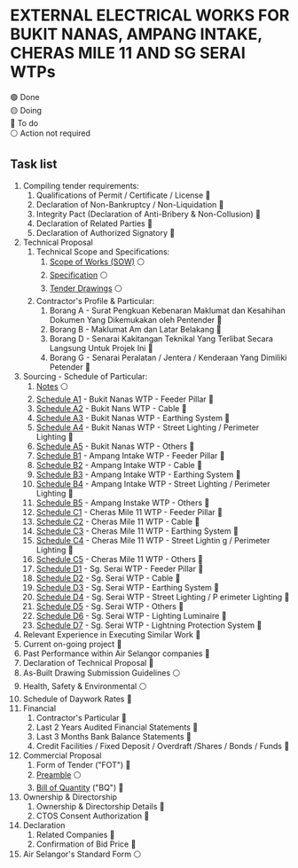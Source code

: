 # EXTERNAL ELECTRICAL WORKS FOR BUKIT NANAS, AMPANG INTAKE, CHERAS MILE 11 AND SG SERAI WTPs

:green_circle: Done  
:yellow_circle: Doing  
:red_circle: To do  
:white_circle: Action not required

## Task list

1. Compiling tender requirements: 
    1. Qualifications of Permit / Certificate / License :red_circle:
    1. Declaration of Non-Bankruptcy / Non-Liquidation :red_circle:
    1. Integrity Pact (Declaration of Anti-Bribery & Non-Collusion) :red_circle:
    1. Declaration of Related Parties :red_circle:
    1. Declaration of Authorized Signatory :red_circle:
1. Technical Proposal
    1. Technical Scope and Specifications: 
        1. [Scope of Works (SOW)](/PN0000014171/schedule-of-particular/SOW%20-%20WTPs.pdf) :white_circle:
        1. [Specification](/PN0000014171/schedule-of-particular/SPECIFICATION%20-%20WTPs.pdf) :white_circle:
        1. [Tender Drawings](/PN0000014171/schedule-of-particular/DRAWING%20-%20WTPs.pdf) :white_circle:
    1. Contractor's Profile & Particular:
        1. Borang A - Surat Pengkuan Kebenaran Maklumat dan Kesahihan Dokumen Yang Dikemukakan oleh Pentender :red_circle:
        2. Borang B - Maklumat Am dan Latar Belakang :red_circle:
        3. Borang D - Senarai Kakitangan Teknikal Yang Terlibat Secara Langsung Untuk Projek Ini :red_circle:
        4. Borang G - Senarai Peralatan / Jentera / Kenderaan Yang Dimiliki Petender :red_circle:
1. Sourcing - Schedule of Particular:
    1. [Notes](/PN0000014171/schedule-of-particular/1.%20Notes.pdf) :white_circle:
    2. [Schedule A1](/PN0000014171/schedule-of-particular/A1.pdf) - Bukit Nanas WTP - Feeder Pillar :red_circle:
    3. [Schedule A2](/PN0000014171/schedule-of-particular/A2.pdf) - Bukit Nans WTP - Cable :red_circle:
    4. [Schedule A3](/PN0000014171/schedule-of-particular/A3.pdf) - Bukit Nanas WTP - Earthing System :red_circle:
    5. [Schedule A4](/PN0000014171/schedule-of-particular/A4.pdf) - Bukit Nanas WTP - Street Lighting /    Perimeter Lighting :red_circle:
    6. [Schedule A5](/PN0000014171/schedule-of-particular/A5.pdf) - Bukit Nanas WTP - Others :red_circle:
    7. [Schedule B1](/PN0000014171/schedule-of-particular/B1.pdf) - Ampang Intake WTP - Feeder Pillar :red_circle:
    8. [Schedule B2](/PN0000014171/schedule-of-particular/B2.pdf) - Ampang Intake WTP - Cable :red_circle:
    9. [Schedule B3](/PN0000014171/schedule-of-particular/B3.pdf) - Ampang Intake WTP - Earthing System :red_circle:
    10. [Schedule B4](/PN0000014171/schedule-of-particular/B4.pdf) - Ampang Intake WTP - Street Lighting    / Perimeter Lighting :red_circle:
    11. [Schedule B5](/PN0000014171/schedule-of-particular/B5.pdf) - Ampang Instake WTP - Others :red_circle:
    12. [Schedule C1](/PN0000014171/schedule-of-particular/C1.pdf) - Cheras Mile 11 WTP - Feeder Pillar :red_circle: 
    13. [Schedule C2](/PN0000014171/schedule-of-particular/C2.pdf) - Cheras Mile 11 WTP - Cable :red_circle: 
    14. [Schedule C3](/PN0000014171/schedule-of-particular/C3.pdf) - Cheras Mile 11 WTP - Earthing System :red_circle:
    15. [Schedule C4](/PN0000014171/schedule-of-particular/C4.pdf) - Cheras Mile 11 WTP - Street Lightin   g / Perimeter Lighting :red_circle:
    16. [Schedule C5](/PN0000014171/schedule-of-particular/C5.pdf) - Cheras Mile 11 WTP - Others :red_circle:
    17. [Schedule D1](/PN0000014171/schedule-of-particular/D1.pdf) - Sg. Serai WTP - Feeder Pillar :red_circle:
    18. [Schedule D2](/PN0000014171/schedule-of-particular/D2.pdf) - Sg. Serai WTP - Cable :red_circle:
    19. [Schedule D3](/PN0000014171/schedule-of-particular/D3.pdf) - Sg. Serai WTP - Earthing System :red_circle:
    20. [Schedule D4](/PN0000014171/schedule-of-particular/D4.pdf) - Sg. Serai WTP - Street Lighting / P   erimeter Lighting :red_circle:
    21. [Schedule D5](/PN0000014171/schedule-of-particular/D5.pdf) - Sg. Serai WTP - Others :red_circle:
    22. [Schedule D6](/PN0000014171/schedule-of-particular/D6.pdf) - Sg. Serai WTP - Lighting Luminaire :red_circle:
    23. [Schedule D7](/PN0000014171/schedule-of-particular/D7.pdf) - Sg. Serai WTP - Lightning Protection System :red_circle:
1. Relevant Experience in Executing Similar Work :red_circle:
1. Current on-going project :red_circle:
1. Past Performance within Air Selangor companies :red_circle:
1. Declaration of Technical Proposal :red_circle:
1. As-Built Drawing Submission Guidelines :white_circle:
1. Health, Safety & Environmental :white_circle:
1. Schedule of Daywork Rates :red_circle:
1. Financial
    1. Contractor's Particular :red_circle:
    1. Last 2 Years Audited Financial Statements  :red_circle:
    1. Last 3 Months Bank Balance Statements  :red_circle:
    1. Credit Facilities / Fixed Deposit / Overdraft /Shares / Bonds / Funds  :red_circle:
1. Commercial Proposal
    1. Form of Tender ("FOT") :red_circle:
    1. [Preamble](/PN0000014171/schedule-of-particular/Preamble%20to%20BQ%20R1.pdf) :white_circle:
    1. [Bill of Quantity](/PN0000014171/schedule-of-particular/BQ%20Normal%20-%20CW-2023-003.xlsm) ("BQ") :red_circle:
1. Ownership & Directorship
    1. Ownership & Directorship Details :red_circle:
    1. CTOS Consent Authorization :red_circle:
1. Declaration
    1. Related Companies :red_circle:
    1. Confirmation of Bid Price :red_circle:
1. Air Selangor's Standard Form :white_circle:
